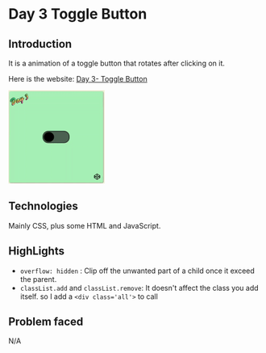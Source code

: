 # Day 3 Toggle Button

## Introduction

It is a animation of a toggle button that rotates after clicking on it.

Here is the website: [Day 3- Toggle Button](https://louuu03.github.io/EverydayLilChallenge/D3-ToggleButton/index.html)


![alt text](./Icon/gif.gif)


## Technologies

Mainly CSS, plus some HTML and JavaScript.


## HighLights

* ```overflow: hidden``` :
    Clip off the unwanted part of a child once it exceed the parent.
* ``` classList.add ``` and  ``` classList.remove ```:
    It doesn't affect the class you add itself.
    so I add a ``` <div class='all'> ``` to call


## Problem faced

N/A